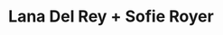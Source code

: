 ---
layout: post
category: concert
title: Lana Del Rey + Sofie Royer
artists: 
- Lana Del Rey
- Sofie Royer
place: 
- L'Olympia
country: France
city: Paris
---